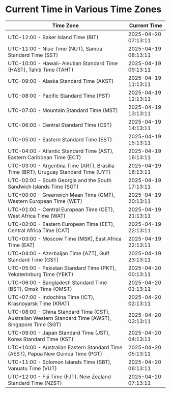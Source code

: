 # Current Time in Various Time Zones

| Time Zone | Current Time |
|-----------|--------------|
| UTC-12:00 - Baker Island Time (BIT) | 2025-04-20 07:13:11 |
| UTC-11:00 - Niue Time (NUT), Samoa Standard Time (SST) | 2025-04-19 08:13:11 |
| UTC-10:00 - Hawaii-Aleutian Standard Time (HAST), Tahiti Time (TAHT) | 2025-04-19 09:13:11 |
| UTC-09:00 - Alaska Standard Time (AKST) | 2025-04-19 11:13:11 |
| UTC-08:00 - Pacific Standard Time (PST) | 2025-04-19 12:13:11 |
| UTC-07:00 - Mountain Standard Time (MST) | 2025-04-19 13:13:11 |
| UTC-06:00 - Central Standard Time (CST) | 2025-04-19 14:13:11 |
| UTC-05:00 - Eastern Standard Time (EST) | 2025-04-19 15:13:11 |
| UTC-04:00 - Atlantic Standard Time (AST), Eastern Caribbean Time (ECT) | 2025-04-19 16:13:11 |
| UTC-03:00 - Argentina Time (ART), Brasília Time (BRT), Uruguay Standard Time (UYT) | 2025-04-19 16:13:11 |
| UTC-02:00 - South Georgia and the South Sandwich Islands Time (SGT) | 2025-04-19 17:13:11 |
| UTC±00:00 - Greenwich Mean Time (GMT), Western European Time (WET) | 2025-04-19 20:13:11 |
| UTC+01:00 - Central European Time (CET), West Africa Time (WAT) | 2025-04-19 21:13:11 |
| UTC+02:00 - Eastern European Time (EET), Central Africa Time (CAT) | 2025-04-19 22:13:11 |
| UTC+03:00 - Moscow Time (MSK), East Africa Time (EAT) | 2025-04-19 22:13:11 |
| UTC+04:00 - Azerbaijan Time (AZT), Gulf Standard Time (GST) | 2025-04-19 23:13:11 |
| UTC+05:00 - Pakistan Standard Time (PKT), Yekaterinburg Time (YEKT) | 2025-04-20 00:13:11 |
| UTC+06:00 - Bangladesh Standard Time (BST), Omsk Time (OMST) | 2025-04-20 01:13:11 |
| UTC+07:00 - Indochina Time (ICT), Krasnoyarsk Time (KRAT) | 2025-04-20 02:13:11 |
| UTC+08:00 - China Standard Time (CST), Australian Western Standard Time (AWST), Singapore Time (SGT) | 2025-04-20 03:13:11 |
| UTC+09:00 - Japan Standard Time (JST), Korea Standard Time (KST) | 2025-04-20 04:13:11 |
| UTC+10:00 - Australian Eastern Standard Time (AEST), Papua New Guinea Time (PGT) | 2025-04-20 05:13:11 |
| UTC+11:00 - Solomon Islands Time (SBT), Vanuatu Time (VUT) | 2025-04-20 06:13:11 |
| UTC+12:00 - Fiji Time (FJT), New Zealand Standard Time (NZST) | 2025-04-20 07:13:11 |
